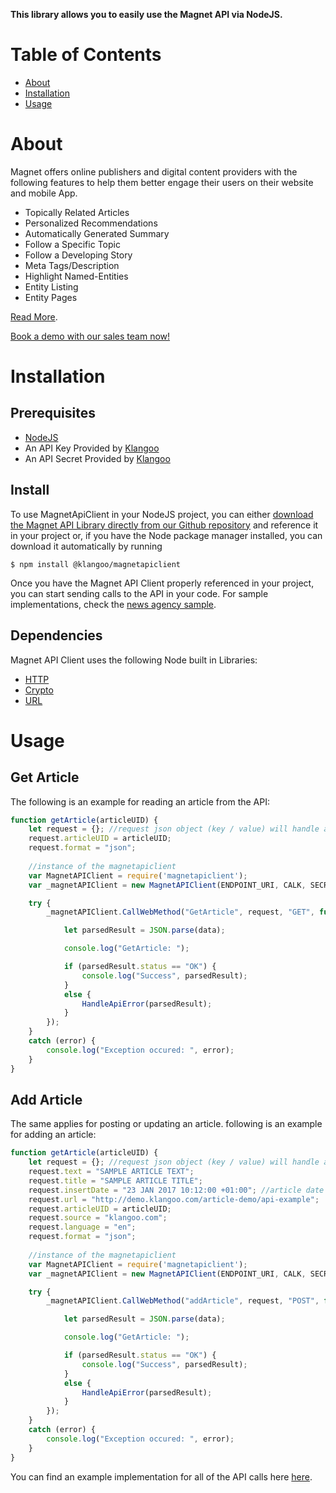 **This library allows you to easily use the Magnet API via NodeJS.**

# Table of Contents

* [About](#about)
* [Installation](#installation)
* [Usage](#usage)


<a name="about"></a>
# About

Magnet offers online publishers and digital content providers with the following features to help them better engage their users on their website and mobile App.
- Topically Related Articles
- Personalized Recommendations
- Automatically Generated Summary
- Follow a Specific Topic
- Follow a Developing Story
- Meta Tags/Description
- Highlight Named-Entities
- Entity Listing
- Entity Pages

[Read More](http://www.klangoo.com/Engagement.aspx).

[Book a demo with our sales team now!](mailto:sales@klangoo.com)

<a name="installation"></a>
# Installation

## Prerequisites

- [NodeJS](https://nodejs.org/en/download/)
- An API Key Provided by [Klangoo](http://klangoo.com)
- An API Secret Provided by [Klangoo](http://klangoo.com)


## Install

To use MagnetApiClient in your NodeJS project, you can either <a href="https://github.com/Klangoo/MagnetApiClient.Node">download the Magnet API Library directly from our Github repository</a> and reference it in your project or, if you have the Node package manager installed, you can download it automatically by running

```
$ npm install @klangoo/magnetapiclient
```

Once you have the Magnet API Client properly referenced in your project, you can start sending calls to the API in your code.
For sample implementations, check the [news agency sample](https://github.com/Klangoo/MagnetApiClient.Node/blob/master/newsagencysample.js).

## Dependencies

Magnet API Client uses the following Node built in Libraries:
- [HTTP](https://nodejs.org/api/http.html)
- [Crypto](https://nodejs.org/api/crypto.html)
- [URL](https://nodejs.org/api/url.html)


<a name="usage"></a>
# Usage

## Get Article

The following is an example for reading an article from the API:

```javascript
function getArticle(articleUID) {
	let request = {}; //request json object (key / value) will handle all the request parameters.
	request.articleUID = articleUID;
	request.format = "json";
  
	//instance of the magnetapiclient 
	var MagnetAPIClient = require('magnetapiclient');
	var _magnetAPIClient = new MagnetAPIClient(ENDPOINT_URI, CALK, SECRET_KEY);

	try {
		_magnetAPIClient.CallWebMethod("GetArticle", request, "GET", function (data) {

			let parsedResult = JSON.parse(data);

			console.log("GetArticle: ");

			if (parsedResult.status == "OK") {
				console.log("Success", parsedResult);
			}
			else {
				HandleApiError(parsedResult);
			}
		});
	}
	catch (error) {
		console.log("Exception occured: ", error);
	}
}
```

## Add Article
The same applies for posting or updating an article. following is an example for adding an article:

```javascript
function getArticle(articleUID) {
	let request = {}; //request json object (key / value) will handle all the request parameters.
	request.text = "SAMPLE ARTICLE TEXT";
	request.title = "SAMPLE ARTICLE TITLE";
	request.insertDate = "23 JAN 2017 10:12:00 +01:00"; //article date
	request.url = "http://demo.klangoo.com/article-demo/api-example";
	request.articleUID = articleUID;
	request.source = "klangoo.com";
	request.language = "en";
	request.format = "json";
  
	//instance of the magnetapiclient 
	var MagnetAPIClient = require('magnetapiclient');
	var _magnetAPIClient = new MagnetAPIClient(ENDPOINT_URI, CALK, SECRET_KEY);

	try {
		_magnetAPIClient.CallWebMethod("addArticle", request, "POST", function (data) {

			let parsedResult = JSON.parse(data);

			console.log("GetArticle: ");

			if (parsedResult.status == "OK") {
				console.log("Success", parsedResult);
			}
			else {
				HandleApiError(parsedResult);
			}
		});
	}
	catch (error) {
		console.log("Exception occured: ", error);
	}
}
```

You can find an example implementation for all of the API calls here [here](https://github.com/Klangoo/MagnetApiClient.Node/blob/master/newsagencysample.js).
